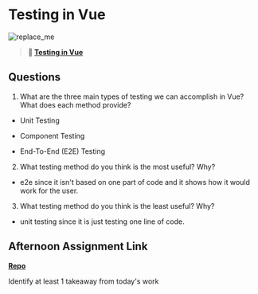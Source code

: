 # Testing in Vue

![replace_me](https://codeworks.blob.core.windows.net/public/assets/img/illustrations/placeholder.svg)

> **📖 [Testing in Vue](https://codeworksacademy.com/fs-student-guide/resources/wk8-9/04-Vue-Testing)**

## Questions

1. What are the three main types of testing we can accomplish in Vue? What does each method provide?

- Unit Testing

- Component Testing

- End-To-End (E2E) Testing

2. What testing method do you think is the most useful? Why?

- e2e since it isn't based on one part of code and it shows how it would work for the user.

3. What testing method do you think is the least useful? Why?

- unit testing since it is just testing one line of code.

## Afternoon Assignment Link

**[Repo](https://github.com/Enderdr4gon74/<ASSIGNMENT_REPO>)**

Identify at least 1 takeaway from today's work
